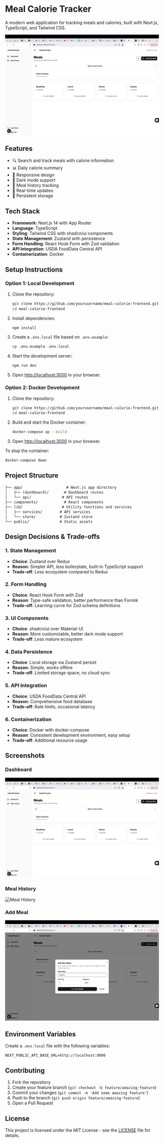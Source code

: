 # Meal Calorie Tracker

A modern web application for tracking meals and calories, built with Next.js, TypeScript, and Tailwind CSS.

![Meal Tracker Dashboard](public/screenshots/dashboard.png)

## Features

- 🔍 Search and track meals with calorie information
- 📊 Daily calorie summary
- 📱 Responsive design
- 🌙 Dark mode support
- 📝 Meal history tracking
- 🔄 Real-time updates
- 💾 Persistent storage

## Tech Stack

- **Framework**: Next.js 14 with App Router
- **Language**: TypeScript
- **Styling**: Tailwind CSS with shadcn/ui components
- **State Management**: Zustand with persistence
- **Form Handling**: React Hook Form with Zod validation
- **API Integration**: USDA FoodData Central API
- **Containerization**: Docker

## Setup Instructions

### Option 1: Local Development

1. Clone the repository:
   ```bash
   git clone https://github.com/yourusername/meal-calorie-frontend.git
   cd meal-calorie-frontend
   ```

2. Install dependencies:
   ```bash
   npm install
   ```

3. Create a `.env.local` file based on `.env.example`:
   ```bash
   cp .env.example .env.local
   ```

4. Start the development server:
   ```bash
   npm run dev
   ```

5. Open [http://localhost:3000](http://localhost:3000) in your browser.

### Option 2: Docker Development

1. Clone the repository:
   ```bash
   git clone https://github.com/yourusername/meal-calorie-frontend.git
   cd meal-calorie-frontend
   ```

2. Build and start the Docker container:
   ```bash
   docker-compose up --build
   ```

3. Open [http://localhost:3000](http://localhost:3000) in your browser.

To stop the container:
```bash
docker-compose down
```

## Project Structure

```
├── app/                    # Next.js app directory
│   ├── (dashboard)/       # Dashboard routes
│   └── api/              # API routes
├── components/            # React components
├── lib/                  # Utility functions and services
│   ├── services/        # API services
│   └── store/           # Zustand store
└── public/              # Static assets
```

## Design Decisions & Trade-offs

### 1. State Management
- **Choice**: Zustand over Redux
- **Reason**: Simpler API, less boilerplate, built-in TypeScript support
- **Trade-off**: Less ecosystem compared to Redux

### 2. Form Handling
- **Choice**: React Hook Form with Zod
- **Reason**: Type-safe validation, better performance than Formik
- **Trade-off**: Learning curve for Zod schema definitions

### 3. UI Components
- **Choice**: shadcn/ui over Material-UI
- **Reason**: More customizable, better dark mode support
- **Trade-off**: Less mature ecosystem

### 4. Data Persistence
- **Choice**: Local storage via Zustand persist
- **Reason**: Simple, works offline
- **Trade-off**: Limited storage space, no cloud sync

### 5. API Integration
- **Choice**: USDA FoodData Central API
- **Reason**: Comprehensive food database
- **Trade-off**: Rate limits, occasional latency

### 6. Containerization
- **Choice**: Docker with docker-compose
- **Reason**: Consistent development environment, easy setup
- **Trade-off**: Additional resource usage

## Screenshots

### Dashboard
![Dashboard View](public/screenshots/dashboard.png)

### Meal History
![Meal History](public/screenshots/history.png)

### Add Meal
![Add Meal](public/screenshots/add-meal.png)

## Environment Variables

Create a `.env.local` file with the following variables:

```env
NEXT_PUBLIC_API_BASE_URL=http://localhost:8000
```

## Contributing

1. Fork the repository
2. Create your feature branch (`git checkout -b feature/amazing-feature`)
3. Commit your changes (`git commit -m 'Add some amazing feature'`)
4. Push to the branch (`git push origin feature/amazing-feature`)
5. Open a Pull Request

## License

This project is licensed under the MIT License - see the [LICENSE](LICENSE) file for details.
